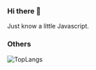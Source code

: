 ### Hi there 👋

Just know a little Javascript.

### Others

![TopLangs](https://github-readme-stats.vercel.app/api/top-langs?username=shadowdreamer&layout=compact&show_icons=true&theme=dracula)  

